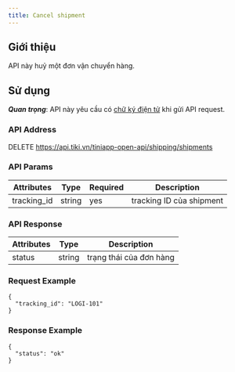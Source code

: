 ```yaml
---
title: Cancel shipment
---
```


## Giới thiệu

API này huỷ một đơn vận chuyển hàng.

## Sử dụng

***Quan trọng***: API này yêu cầu có [chữ ký điện tử](../platform-api/calculate-signature) khi gửi API request.

### API Address

DELETE https://api.tiki.vn/tiniapp-open-api/shipping/shipments

### API Params

| Attributes  | Type   | Required | Description              |
| ----------- | ------ | -------- | ------------------------ |
| tracking_id | string | yes      | tracking ID của shipment |

### API Response

| Attributes | Type   | Description             |
| ---------- | ------ | ----------------------- |
| status     | string | trạng thái của đơn hàng |

### Request Example

```
{
  "tracking_id": "LOGI-101"
}
```

### Response Example

```
{
  "status": "ok"
}
```

